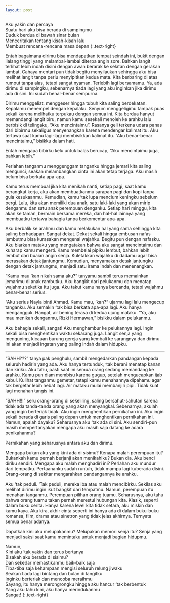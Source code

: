 ```yaml
---
layout: post
---
```


Aku yakin dan percaya    
Suatu hari aku bisa berada di sampingmu    
Duduk berdua di bawah sinar bulan    
Menceritakan tentang kisah-kisah lalu    
Membuat rencana-rencana masa depan
{:.text-right}

Entah bagaimana dirimu bisa mendapatkan tempat seindah ini, bukit dengan ilalang
tinggi yang melambai-lambai diterpa angin sore. Bahkan langit terlihat lebih indah disini
dengan awan berarak ke selatan dengan gerakan lambat. Cahaya mentari pun tidak begitu
menyilaukan sehingga aku bisa melihat langit tanpa perlu menyipitkan kedua mata. Kita
berbaring di atas rumput tanpa alas, tetapi sangat nyaman. Terlebih lagi bersamamu. Ya, ada
dirimu di sampingku, sebenarnya tiada lagi yang aku inginkan jika dirimu ada di sini. Ini sudah
benar-benar sempurna.

Dirimu menggeliat, menggeser hingga tubuh kita saling berdekatan. Kepalamu
menempel dengan kepalaku. Senyum menggeligimu tampak puas sekali karena melihatku
terpukau dengan semua ini. Kita berdua hanyut memandangi langit biru, namun kamu sesekali
menoleh ke arahku lalu berbisik di telingaku, “Aku mencintaimu”. Rasanya geli terkena udara
panas dari bibirmu sekaligus menyenangkan karena mendengar kalimat itu. Aku tertawa saat
kamu lagi-lagi membisikkan kalimat itu. “Aku benar-benar mencintaimu,” bisikku dalam hati.

Entah mengapa bibirku kelu untuk balas berucap, “Aku mencintaimu juga, bahkan lebih.”

Perlahan tanganmu menggenggam tanganku hingga jemari kita saling mengunci,
seakan melambangkan cinta ini akan tetap terjaga. Aku masih belum bisa berkata apa-apa.

Kamu terus membual jika kita menikah nanti, setiap pagi, saat kamu berangkat kerja, aku akan
membuatkanmu sarapan pagi dan kopi tanpa gula kesukaanmu. Kemudian, kamu ‘tak lupa
mencium keningku sebelum pergi. Lalu, kita akan memiliki dua anak, satu laki-laki yang akan
mirip denganmu dan satu anak perempuan denganku. Setiap hari minggu, kita akan ke taman,
bermain bersama mereka, dan hal-hal lainnya yang membuatku tertawa bahagia tanpa
berkomentar apa-apa.

Aku berbalik ke arahmu dan kamu melakukan hal yang sama sehingga kita saling
berhadapan. Sangat dekat. Dekat sekali hingga embusan nafas lembutmu bisa kurasakan
mengenai wajahku. Begitu pun dengan nafasku. Aku biarkan mataku yang mengatakan bahwa
aku sangat mencintaimu dan kuharap kamu mengerti. Kamu membelai pipiku lembut, bahkan
lebih lembut dari buaian angin senja. Kuletakkan wajahku di dadamu agar bisa merasakan detak
jantungmu. Kemudian, menyamakan detak jantungku dengan detak jantungmu, menjadi satu
irama indah dan menenangkan.

“Kamu mau ‘kan nikah sama aku?” tanyamu sambil terus memainkan jemarimu di anak
rambutku. Aku bangkit dari pelukanmu dan menatap wajahmu seketika itu juga. Aku takut
kamu hanya bercanda, tetapi wajahmu benar-benar serius.

“Aku serius Nayla binti Ahmad. Kamu mau, ‘kan?” ujarmu lagi lalu mengecup
tanganku. Aku semakin ‘tak bisa berkata apa-apa lagi. Aku hanya mengangguk. Hangat, air
bening terasa di kedua ujung mataku. “Ya, aku mau menikah denganmu, Rizki Hermawan,”
bisikku dalam pelukanmu.

Aku bahagia sekali, sangat! Aku menghambur ke pelukannya lagi. Ingin sekali bisa
menghentikan waktu sekarang juga. Langit senja yang menguning, kicauan burung gereja yang
kembali ke sarangnya dan dirimu. Ini akan menjadi ingatan yang paling indah dalam hidupku.

***

“SAHH???” tanya pak penghulu, sambil mengedarkan pandangan kepada seluruh
hadirin yang ada. Aku hanya tertunduk, ‘tak berani menatap kanan dan kiriku. Aku tahu, pasti
saat ini semua orang sedang memandang ke arahku. Kamu pun diam membisu karena gugup,
setelah mengucapkan ijab kabul. Kulihat tanganmu gemetar, tetapi kamu menahannya
dipahamu agar tak bergetar lebih hebat lagi. Air mataku mulai membanjiri pipi. Tidak kuat lagi
menahan tangis ini. 

“SAHH!!!” seru orang-orang di sekeliling, saling bersahut-sahutan karena tidak ada
tanda-tanda orang yang akan menyangkal. Sebenarnya, akulah yang ingin berteriak tidak. Aku
ingin menghentikan pernikahan ini. Aku ingin sekali berada di garis paling depan untuk
menghentikan pernikahan ini. Namun, apalah dayaku? Seharusnya aku ‘tak ada di sini. Aku
sendiri-pun masih mempertanyakan mengapa aku masih saja datang ke acara penikahanmu?

Pernikahan yang seharusnya antara aku dan dirimu.

Mengapa bukan aku yang kini ada di sisimu? Kenapa malah perempuan itu? Bukankah
kamu pernah berjanji akan menikahiku? Bukan dia. Aku benci diriku sendiri. Mengapa aku
malah menghadiri ini? Perlahan aku mundur dari tempatku. Pertaananku sudah runtuh, tidak
mampu lagi kuberada disini. Orang-orang di sekitar mengarahkan pandangannya ke arahku.

Aku ‘tak peduli. ‘Tak peduli, mereka iba atau malah mencibirku. Sekilas aku melihat dirimu
ingin ikut bangkit dari tempatmu. Namun, perempuan itu menahan tanganmu. Perempuan
pilihan orang tuamu. Seharusnya, aku tahu bahwa orang tuamu takan pernah merestui
hubungan kita. Klasik, seperti dalam buku cerita. Hanya karena level kita tidak setara, aku
miskin dan kamu kaya. Aku kira, akhir cinta seperti ini hanya ada di dalam buku-buku romansa,
film, drama atau sinetron yang tidak jelas akhirnya. Ternyata semua benar adanya.

Dapatkah kini aku melupakanmu? Melupakan memori senja itu? Senja yang menjadi
saksi saat kamu memintaku untuk menjadi bagian hidupmu.

Namun,    
Kini aku ‘tak yakin dan terus bertanya    
Bisakah aku berada di sisimu?    
Dan sekedar memastikanmu baik-baik saja    
Tiba-tiba saja kehampaan mengisi seluruh relung jiwaku    
Seakan tiada lagi bintang dan bulan di langitku    
Inginku berteriak dan mencoba meraihmu    
Sayang, itu hanya merongrongku hingga aku hancur ‘tak berbentuk    
Yang aku tahu kini, aku hanya merindukanmu    
Sangat! 
{:.text-right}